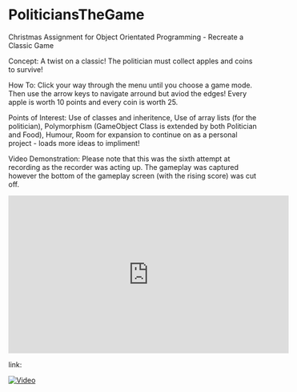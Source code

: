 # PoliticiansTheGame
Christmas Assignment for Object Orientated Programming - Recreate a Classic Game

Concept:
A twist on a classic! The politician must collect apples and coins to survive!

How To:
Click your way through the menu until you choose a game mode. Then use the arrow keys to navigate arround but aviod the edges!
Every apple is worth 10 points and every coin is worth 25.

Points of Interest:
Use of classes and inheritence, 
Use of array lists (for the politician), 
Polymorphism (GameObject Class is extended by both Politician and Food), 
Humour, 
Room for expansion to continue on as a personal project - loads more ideas to impliment!


Video Demonstration:
Please note that this was the sixth attempt at recording as the recorder was acting up. 
The gameplay was captured however the bottom of the gameplay screen (with the rising score) was cut off.

<iframe width="560" height="315" src="https://www.youtube.com/embed/QHqd2AmHqTE" frameborder="0" allowfullscreen></iframe>

link:

[![Video](http://snake-cartoon-images.clipartonline.net/_/rsrc/1467889959335/home/cartoon-snake_5.png?height=320&width=320)](https://youtu.be/QHqd2AmHqTE)



